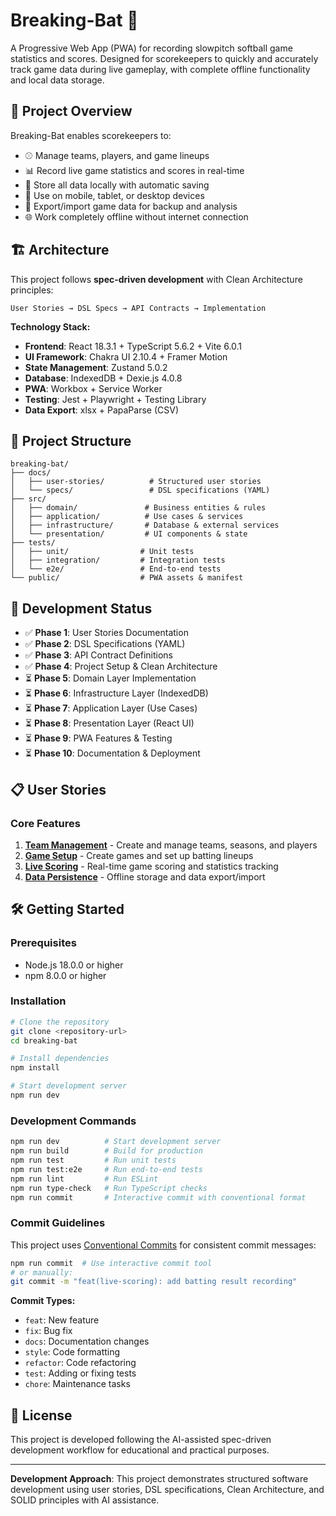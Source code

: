 # Breaking-Bat 🥎

A Progressive Web App (PWA) for recording slowpitch softball game statistics and scores. Designed for scorekeepers to quickly and accurately track game data during live gameplay, with complete offline functionality and local data storage.

## 🎯 Project Overview

Breaking-Bat enables scorekeepers to:

- ⚾ Manage teams, players, and game lineups
- 📊 Record live game statistics and scores in real-time
- 💾 Store all data locally with automatic saving
- 📱 Use on mobile, tablet, or desktop devices
- 🔄 Export/import game data for backup and analysis
- 🌐 Work completely offline without internet connection

## 🏗️ Architecture

This project follows **spec-driven development** with Clean Architecture principles:

```
User Stories → DSL Specs → API Contracts → Implementation
```

**Technology Stack:**

- **Frontend**: React 18.3.1 + TypeScript 5.6.2 + Vite 6.0.1
- **UI Framework**: Chakra UI 2.10.4 + Framer Motion
- **State Management**: Zustand 5.0.2
- **Database**: IndexedDB + Dexie.js 4.0.8
- **PWA**: Workbox + Service Worker
- **Testing**: Jest + Playwright + Testing Library
- **Data Export**: xlsx + PapaParse (CSV)

## 📁 Project Structure

```
breaking-bat/
├── docs/
│   ├── user-stories/          # Structured user stories
│   └── specs/                 # DSL specifications (YAML)
├── src/
│   ├── domain/               # Business entities & rules
│   ├── application/          # Use cases & services
│   ├── infrastructure/       # Database & external services
│   └── presentation/         # UI components & state
├── tests/
│   ├── unit/                # Unit tests
│   ├── integration/         # Integration tests
│   └── e2e/                 # End-to-end tests
└── public/                  # PWA assets & manifest
```

## 🚀 Development Status

- ✅ **Phase 1**: User Stories Documentation
- ✅ **Phase 2**: DSL Specifications (YAML)
- ✅ **Phase 3**: API Contract Definitions
- ✅ **Phase 4**: Project Setup & Clean Architecture
- ⏳ **Phase 5**: Domain Layer Implementation
- ⏳ **Phase 6**: Infrastructure Layer (IndexedDB)
- ⏳ **Phase 7**: Application Layer (Use Cases)
- ⏳ **Phase 8**: Presentation Layer (React UI)
- ⏳ **Phase 9**: PWA Features & Testing
- ⏳ **Phase 10**: Documentation & Deployment

## 📋 User Stories

### Core Features

1. **[Team Management](docs/user-stories/team-management.md)** - Create and manage teams, seasons, and players
2. **[Game Setup](docs/user-stories/game-setup.md)** - Create games and set up batting lineups
3. **[Live Scoring](docs/user-stories/live-scoring.md)** - Real-time game scoring and statistics tracking
4. **[Data Persistence](docs/user-stories/data-persistence.md)** - Offline storage and data export/import

## 🛠️ Getting Started

### Prerequisites

- Node.js 18.0.0 or higher
- npm 8.0.0 or higher

### Installation

```bash
# Clone the repository
git clone <repository-url>
cd breaking-bat

# Install dependencies
npm install

# Start development server
npm run dev
```

### Development Commands

```bash
npm run dev          # Start development server
npm run build        # Build for production
npm run test         # Run unit tests
npm run test:e2e     # Run end-to-end tests
npm run lint         # Run ESLint
npm run type-check   # Run TypeScript checks
npm run commit       # Interactive commit with conventional format
```

### Commit Guidelines

This project uses [Conventional Commits](https://conventionalcommits.org/) for consistent commit messages:

```bash
npm run commit  # Use interactive commit tool
# or manually:
git commit -m "feat(live-scoring): add batting result recording"
```

**Commit Types:**

- `feat`: New feature
- `fix`: Bug fix
- `docs`: Documentation changes
- `style`: Code formatting
- `refactor`: Code refactoring
- `test`: Adding or fixing tests
- `chore`: Maintenance tasks

## 📄 License

This project is developed following the AI-assisted spec-driven development workflow for educational and practical purposes.

---

**Development Approach**: This project demonstrates structured software development using user stories, DSL specifications, Clean Architecture, and SOLID principles with AI assistance.
